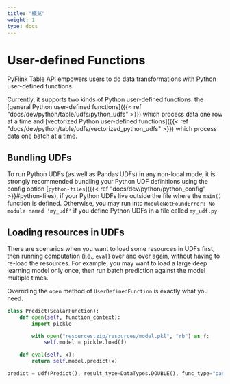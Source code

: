 ```yaml
---
title: "概览"
weight: 1
type: docs
---
```

<!--
Licensed to the Apache Software Foundation (ASF) under one
or more contributor license agreements.  See the NOTICE file
distributed with this work for additional information
regarding copyright ownership.  The ASF licenses this file
to you under the Apache License, Version 2.0 (the
"License"); you may not use this file except in compliance
with the License.  You may obtain a copy of the License at

  http://www.apache.org/licenses/LICENSE-2.0

Unless required by applicable law or agreed to in writing,
software distributed under the License is distributed on an
"AS IS" BASIS, WITHOUT WARRANTIES OR CONDITIONS OF ANY
KIND, either express or implied.  See the License for the
specific language governing permissions and limitations
under the License.
-->

# User-defined Functions

PyFlink Table API empowers users to do data transformations with Python user-defined functions.

Currently, it supports two kinds of Python user-defined functions: the [general Python user-defined
functions]({{< ref "docs/dev/python/table/udfs/python_udfs" >}}) which process data one row at a time and
[vectorized Python user-defined functions]({{< ref "docs/dev/python/table/udfs/vectorized_python_udfs" >}})
which process data one batch at a time.

## Bundling UDFs

To run Python UDFs (as well as Pandas UDFs) in any non-local mode, it is strongly recommended
bundling your Python UDF definitions using the config option [`python-files`]({{< ref "docs/dev/python/python_config" >}}#python-files),
if your Python UDFs live outside the file where the `main()` function is defined.
Otherwise, you may run into `ModuleNotFoundError: No module named 'my_udf'`
if you define Python UDFs in a file called `my_udf.py`.

## Loading resources in UDFs

There are scenarios when you want to load some resources in UDFs first, then running computation
(i.e., `eval`) over and over again, without having to re-load the resources.
For example, you may want to load a large deep learning model only once,
then run batch prediction against the model multiple times.

Overriding the `open` method of `UserDefinedFunction` is exactly what you need.

```python
class Predict(ScalarFunction):
    def open(self, function_context):
        import pickle

        with open("resources.zip/resources/model.pkl", "rb") as f:
            self.model = pickle.load(f)

    def eval(self, x):
        return self.model.predict(x)

predict = udf(Predict(), result_type=DataTypes.DOUBLE(), func_type="pandas")
```
